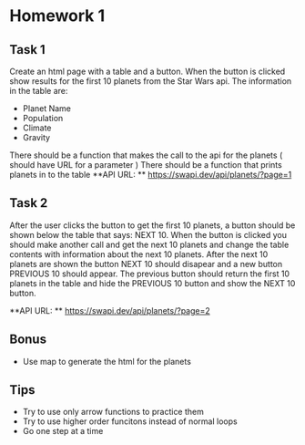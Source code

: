 # Homework 1

## Task 1

Create an html page with a table and a button. When the button is clicked show results for the first 10 planets from the Star Wars api. The information in the table are:

- Planet Name
- Population
- Climate
- Gravity

There should be a function that makes the call to the api for the planets ( should have URL for a parameter )
There should be a function that prints planets in to the table
**API URL: ** https://swapi.dev/api/planets/?page=1

## Task 2

After the user clicks the button to get the first 10 planets, a button should be shown below the table that says: NEXT 10. When the button is clicked you should make another call and get the next 10 planets and change the table contents with information about the next 10 planets. After the next 10 planets are shown the button NEXT 10 should disapear and a new button PREVIOUS 10 should appear. The previous button should return the first 10 planets in the table and hide the PREVIOUS 10 button and show the NEXT 10 button.

**API URL: ** https://swapi.dev/api/planets/?page=2

## Bonus

- Use map to generate the html for the planets

## Tips

- Try to use only arrow functions to practice them
- Try to use higher order funcitons instead of normal loops
- Go one step at a time
